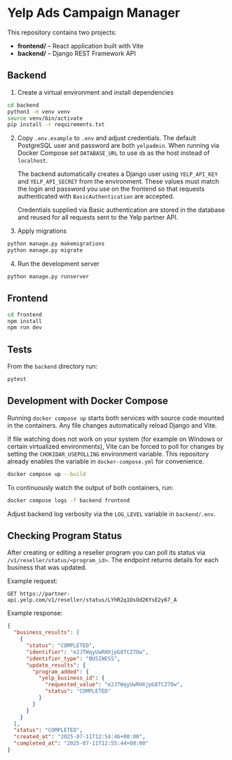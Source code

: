 # Yelp Ads Campaign Manager

This repository contains two projects:

- **frontend/** – React application built with Vite
- **backend/** – Django REST Framework API

## Backend

1. Create a virtual environment and install dependencies

```bash
cd backend
python3 -m venv venv
source venv/bin/activate
pip install -r requirements.txt
```

2. Copy `.env.example` to `.env` and adjust credentials. The default PostgreSQL
user and password are both `yelpadmin`. When running via Docker Compose set
`DATABASE_URL` to use `db` as the host instead of `localhost`.

   The backend automatically creates a Django user using `YELP_API_KEY` and
   `YELP_API_SECRET` from the environment. These values must match the login
   and password you use on the frontend so that requests authenticated with
   `BasicAuthentication` are accepted.

   Credentials supplied via Basic authentication are stored in the database and
   reused for all requests sent to the Yelp partner API.

3. Apply migrations

```bash
python manage.py makemigrations
python manage.py migrate
```

4. Run the development server

```bash
python manage.py runserver
```

## Frontend

```bash
cd frontend
npm install
npm run dev
```

## Tests

From the `backend` directory run:

```bash
pytest
```

## Development with Docker Compose

Running `docker compose up` starts both services with source code mounted in the
containers. Any file changes automatically reload Django and Vite.

If file watching does not work on your system (for example on Windows or
certain virtualized environments), Vite can be forced to poll for changes by
setting the `CHOKIDAR_USEPOLLING` environment variable.  This repository already
enables the variable in `docker-compose.yml` for convenience.

```bash
docker compose up --build
```

To continuously watch the output of both containers, run:

```bash
docker compose logs -f backend frontend
```

Adjust backend log verbosity via the `LOG_LEVEL` variable in `backend/.env`.

## Checking Program Status

After creating or editing a reseller program you can poll its status via
`/v1/reseller/status/<program_id>`.  The endpoint returns details for each
business that was updated.

Example request:

```
GET https://partner-api.yelp.com/v1/reseller/status/LYhR2q1OsOd2KYsE2y67_A
```

Example response:

```json
{
  "business_results": [
    {
      "status": "COMPLETED",
      "identifier": "e2JTWqyUwRHXjpG8TCZ7Ow",
      "identifier_type": "BUSINESS",
      "update_results": {
        "program_added": {
          "yelp_business_id": {
            "requested_value": "e2JTWqyUwRHXjpG8TCZ7Ow",
            "status": "COMPLETED"
          }
        }
      }
    }
  ],
  "status": "COMPLETED",
  "created_at": "2025-07-11T12:54:46+00:00",
  "completed_at": "2025-07-11T12:55:44+00:00"
}
```
